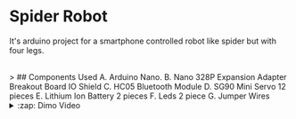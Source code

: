 # Spider Robot
It's arduino project for a smartphone controlled robot like spider but with four legs.

<br>
> ## Components Used
    A. Arduino Nano.
    B. Nano 328P Expansion Adapter Breakout Board IO Shield
    C. HC05 Bluetooth Module
    D. SG90 Mini Servo 12 pieces
    E. Lithium Ion Battery 2 pieces
    F. Leds 2 piece
    G. Jumper Wires




<details>
  <summary>:zap: Dimo Video</summary>
  https://youtu.be/0W4Rquge8Lo
</details>
